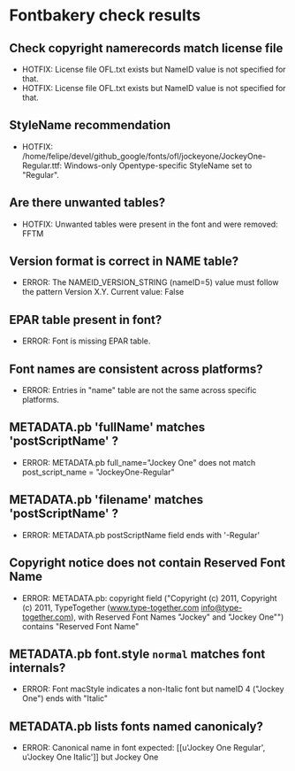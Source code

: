 # Fontbakery check results
## Check copyright namerecords match license file
* HOTFIX: License file OFL.txt exists but NameID value is not specified for that.
* HOTFIX: License file OFL.txt exists but NameID value is not specified for that.

## StyleName recommendation
* HOTFIX: /home/felipe/devel/github_google/fonts/ofl/jockeyone/JockeyOne-Regular.ttf: Windows-only Opentype-specific StyleName set to "Regular".

## Are there unwanted tables?
* HOTFIX: Unwanted tables were present in the font and were removed: FFTM

## Version format is correct in NAME table?
* ERROR: The NAMEID_VERSION_STRING (nameID=5) value must follow the pattern Version X.Y. Current value: False

## EPAR table present in font?
* ERROR: Font is missing EPAR table.

## Font names are consistent across platforms?
* ERROR: Entries in "name" table are not the same across specific platforms.

## METADATA.pb 'fullName' matches 'postScriptName' ?
* ERROR: METADATA.pb full_name="Jockey One" does not match post_script_name = "JockeyOne-Regular"

## METADATA.pb 'filename' matches 'postScriptName' ?
* ERROR: METADATA.pb postScriptName field ends with '-Regular'

## Copyright notice does not contain Reserved Font Name
* ERROR: METADATA.pb: copyright field ("Copyright (c) 2011, Copyright (c) 2011, TypeTogether (www.type-together.com info@type-together.com), with Reserved Font Names "Jockey" and "Jockey One"") contains "Reserved Font Name"

## METADATA.pb font.style `normal` matches font internals?
* ERROR: Font macStyle indicates a non-Italic font but nameID 4 ("Jockey One") ends with "Italic"

## METADATA.pb lists fonts named canonicaly?
* ERROR: Canonical name in font expected: [[u'Jockey One Regular', u'Jockey One Italic']] but Jockey One

